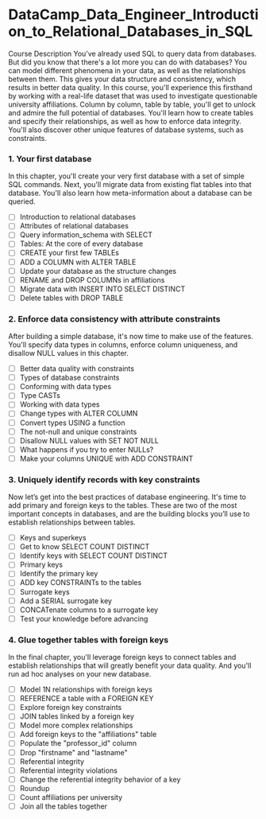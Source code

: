 # DataCamp_Data_Engineer_Introduction_to_Relational_Databases_in_SQL

Course Description
You’ve already used SQL to query data from databases. But did you know that there's a lot more you can do with databases? You can model different phenomena in your data, as well as the relationships between them. This gives your data structure and consistency, which results in better data quality. In this course, you'll experience this firsthand by working with a real-life dataset that was used to investigate questionable university affiliations. Column by column, table by table, you'll get to unlock and admire the full potential of databases. You'll learn how to create tables and specify their relationships, as well as how to enforce data integrity. You'll also discover other unique features of database systems, such as constraints.


### 1. Your first database

In this chapter, you'll create your very first database with a set of simple SQL commands. Next, you'll migrate data from existing flat tables into that database. You'll also learn how meta-information about a database can be queried.

- [ ] Introduction to relational databases
- [ ] Attributes of relational databases
- [ ] Query information_schema with SELECT
- [ ] Tables: At the core of every database
- [ ] CREATE your first few TABLEs
- [ ] ADD a COLUMN with ALTER TABLE
- [ ] Update your database as the structure changes
- [ ] RENAME and DROP COLUMNs in affiliations
- [ ] Migrate data with INSERT INTO SELECT DISTINCT
- [ ] Delete tables with DROP TABLE

### 2. Enforce data consistency with attribute constraints

After building a simple database, it's now time to make use of the features. You'll specify data types in columns, enforce column uniqueness, and disallow NULL values in this chapter.

- [ ] Better data quality with constraints
- [ ] Types of database constraints
- [ ] Conforming with data types
- [ ] Type CASTs
- [ ] Working with data types
- [ ] Change types with ALTER COLUMN
- [ ] Convert types USING a function
- [ ] The not-null and unique constraints
- [ ] Disallow NULL values with SET NOT NULL
- [ ] What happens if you try to enter NULLs?
- [ ] Make your columns UNIQUE with ADD CONSTRAINT

### 3. Uniquely identify records with key constraints

Now let’s get into the best practices of database engineering. It's time to add primary and foreign keys to the tables. These are two of the most important concepts in databases, and are the building blocks you’ll use to establish relationships between tables.

- [ ] Keys and superkeys
- [ ] Get to know SELECT COUNT DISTINCT
- [ ] Identify keys with SELECT COUNT DISTINCT
- [ ] Primary keys
- [ ] Identify the primary key
- [ ] ADD key CONSTRAINTs to the tables
- [ ] Surrogate keys
- [ ] Add a SERIAL surrogate key
- [ ] CONCATenate columns to a surrogate key
- [ ] Test your knowledge before advancing

### 4. Glue together tables with foreign keys

In the final chapter, you'll leverage foreign keys to connect tables and establish relationships that will greatly benefit your data quality. And you'll run ad hoc analyses on your new database.

- [ ] Model 1N relationships with foreign keys
- [ ] REFERENCE a table with a FOREIGN KEY
- [ ] Explore foreign key constraints
- [ ] JOIN tables linked by a foreign key
- [ ] Model more complex relationships
- [ ] Add foreign keys to the "affiliations" table
- [ ] Populate the "professor_id" column
- [ ] Drop "firstname" and "lastname"
- [ ] Referential integrity
- [ ] Referential integrity violations
- [ ] Change the referential integrity behavior of a key
- [ ] Roundup
- [ ] Count affiliations per university
- [ ] Join all the tables together
